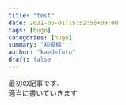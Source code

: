 ```yaml
---
title: "test"
date: 2021-05-01T15:52:56+09:00
tags: [hugo]
categories: [hugo]
summary: "初投稿"
author: "kaedefuto"
draft: false
---
```


最初の記事です.  
適当に書いていきます
